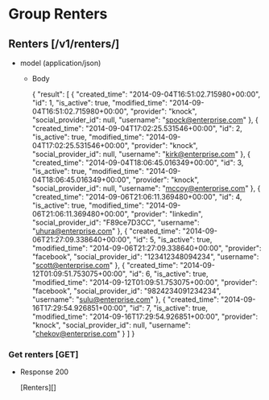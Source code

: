 # Group Renters

## Renters [/v1/renters/]

+ model (application/json)

    + Body

        {
          "result": [
            {
              "created_time": "2014-09-04T16:51:02.715980+00:00",
              "id": 1,
              "is_active": true,
              "modified_time": "2014-09-04T16:51:02.715980+00:00",
              "provider": "knock",
              "social_provider_id": null,
              "username": "spock@enterprise.com"
            },
            {
              "created_time": "2014-09-04T17:02:25.531546+00:00",
              "id": 2,
              "is_active": true,
              "modified_time": "2014-09-04T17:02:25.531546+00:00",
              "provider": "knock",
              "social_provider_id": null,
              "username": "kirk@enterprise.com"
            },
            {
              "created_time": "2014-09-04T18:06:45.016349+00:00",
              "id": 3,
              "is_active": true,
              "modified_time": "2014-09-04T18:06:45.016349+00:00",
              "provider": "knock",
              "social_provider_id": null,
              "username": "mccoy@enterprise.com"
            },
            {
              "created_time": "2014-09-06T21:06:11.369480+00:00",
              "id": 4,
              "is_active": true,
              "modified_time": "2014-09-06T21:06:11.369480+00:00",
              "provider": "linkedin",
              "social_provider_id": "F89ce7D3CC",
              "username": "uhura@enterprise.com"
            },
            {
              "created_time": "2014-09-06T21:27:09.338640+00:00",
              "id": 5,
              "is_active": true,
              "modified_time": "2014-09-06T21:27:09.338640+00:00",
              "provider": "facebook",
              "social_provider_id": "123412348094234",
              "username": "scott@enterprise.com"
            },
            {
              "created_time": "2014-09-12T01:09:51.753075+00:00",
              "id": 6,
              "is_active": true,
              "modified_time": "2014-09-12T01:09:51.753075+00:00",
              "provider": "facebook",
              "social_provider_id": "9824234091234234",
              "username": "sulu@enterprise.com"
            },
            {
              "created_time": "2014-09-16T17:29:54.926851+00:00",
              "id": 7,
              "is_active": true,
              "modified_time": "2014-09-16T17:29:54.926851+00:00",
              "provider": "knock",
              "social_provider_id": null,
              "username": "chekov@enterprise.com"
            }
          ]
        }

### Get renters [GET]

+ Response 200

    [Renters][]
